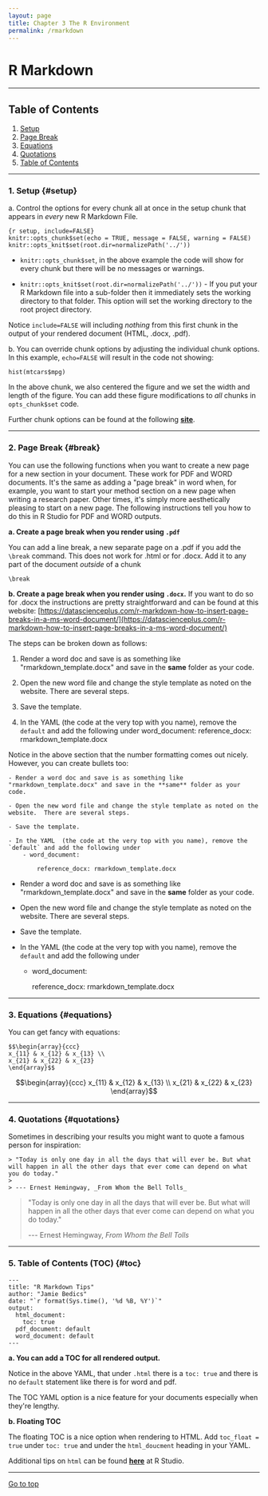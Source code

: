 ```yaml
---
layout: page
title: Chapter 3 The R Environment
permalink: /rmarkdown
---
```



# R Markdown

*****

## Table of Contents

1. [Setup](#setup)
2. [Page Break](#break)
3. [Equations](#equations)
4. [Quotations](#quotations)
5. [Table of Contents](#toc)

*****

### 1. Setup {#setup}

a. Control the options for every chunk all at once in the setup chunk that appears in _every_ new R Markdown File.

```{r}
{r setup, include=FALSE}
knitr::opts_chunk$set(echo = TRUE, message = FALSE, warning = FALSE)
knitr::opts_knit$set(root.dir=normalizePath('../'))
```

  * `knitr::opts_chunk$set`, in the above example the code will show for every chunk but there will be no messages or warnings. 
 
  * `knitr::opts_knit$set(root.dir=normalizePath('../'))` - If you put your R Markdown file into a sub-folder then it immediately sets the working directory to that folder.  This option will set the working directory to the root project directory. 
  
Notice `include=FALSE` will including _nothing_ from this first chunk in the output of your rendered document (HTML, .docx, .pdf).  

b. You can override chunk options by adjusting the individual chunk options.  In this example, `echo=FALSE` will result in the code not showing:

```{r, echo=FALSE, figure.align = 'center', fig.width = 6, fig.length = 4}
hist(mtcars$mpg)
```

In the above chunk, we also centered the figure and we set the width and length of the figure.  You can add these figure modifications to _all_ chunks in `opts_chunk$set` code. 

Further chunk options can be found at the following **[site](https://yihui.name/knitr/options)**.

*****

### 2. Page Break {#break}

You can use the following functions when you want to create a new page for a new section in your document.  These work for PDF and WORD documents.  It's the same as adding a "page break" in word when, for example, you want to start your method section on a new page when writing a research paper.  Other times, it's simply more aesthetically pleasing to start on a new page.  The following instructions tell you how to do this in R Studio for PDF and WORD outputs.

**a. Create a page break when you render using `.pdf`**

You can add a line break, a new separate page on a .pdf if you add the `\break` command.  This does not work for .html or for .docx.  Add it to any part of the document _outside_ of a chunk

```{r}
\break
```

**b. Create a page break when you render using `.docx`.**
If you want to do so for .docx the instructions are pretty straightforward and can be found at this website:
[https://datascienceplus.com/r-markdown-how-to-insert-page-breaks-in-a-ms-word-document/](https://datascienceplus.com/r-markdown-how-to-insert-page-breaks-in-a-ms-word-document/)

The steps can be broken down as follows:

1. Render a word doc and save is as something like "rmarkdown_template.docx" and save in the **same** folder as your code.

2. Open the new word file and change the style template as noted on the website.  There are several steps.

3. Save the template.

4. In the YAML  (the code at the very top with you name), remove the `default` and add the following under word_document: 
  reference_docx: rmarkdown_template.docx

Notice in the above section that the number formatting comes out nicely.  However, you can create bullets too:

```{r}
- Render a word doc and save is as something like "rmarkdown_template.docx" and save in the **same** folder as your code.

- Open the new word file and change the style template as noted on the website.  There are several steps.

- Save the template.

- In the YAML  (the code at the very top with you name), remove the `default` and add the following under     
    - word_document: 
        
        reference_docx: rmarkdown_template.docx
```

- Render a word doc and save is as something like "rmarkdown_template.docx" and save in the **same** folder as your code.

- Open the new word file and change the style template as noted on the website.  There are several steps.

- Save the template.

- In the YAML  (the code at the very top with you name), remove the `default` and add the following under     
    - word_document: 
        
        reference_docx: rmarkdown_template.docx


*****


### 3. Equations {#equations}

You can get fancy with equations:

```
$$\begin{array}{ccc}
x_{11} & x_{12} & x_{13} \\
x_{21} & x_{22} & x_{23}
\end{array}$$
```

$$\begin{array}{ccc}
x_{11} & x_{12} & x_{13} \\
x_{21} & x_{22} & x_{23}
\end{array}$$

*****

### 4. Quotations {#quotations}

Sometimes in describing your results you might want to quote a famous person for inspiration:

```
> "Today is only one day in all the days that will ever be. But what will happen in all the other days that ever come can depend on what you do today."
>
> --- Ernest Hemingway, _From Whom the Bell Tolls_
```

> "Today is only one day in all the days that will ever be. But what will happen in all the other days that ever come can depend on what you do today."
>
> --- Ernest Hemingway, _From Whom the Bell Tolls_

*****

### 5. Table of Contents (TOC) {#toc}

```
---
title: "R Markdown Tips"
author: "Jamie Bedics"
date: "`r format(Sys.time(), '%d %B, %Y')`"
output:
  html_document:
    toc: true
  pdf_document: default
  word_document: default
---
```

**a. You can add a TOC for all rendered output.**

Notice in the above YAML, that under `.html` there is a `toc: true` and there is no `default` statement like there is for word and pdf.  

The TOC YAML option is a nice feature for your documents especially when they're lengthy.

**b. Floating TOC**

The floating TOC is a nice option when rendering to HTML.  Add `toc_float = true` under `toc: true` and under the `html_doucment` heading in your YAML. 

Additional tips on `html` can be found **[here](https://rmarkdown.rstudio.com/html_document_format)** at R Studio.

*****

<a href="#">Go to top</a>
